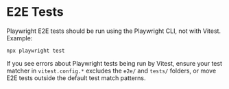 # E2E Tests

Playwright E2E tests should be run using the Playwright CLI, not with Vitest. Example:

```
npx playwright test
```

If you see errors about Playwright tests being run by Vitest, ensure your test matcher in `vitest.config.*` excludes the `e2e/` and `tests/` folders, or move E2E tests outside the default test match patterns.
